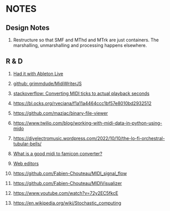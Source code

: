 # NOTES

## Design Notes

1. Restructure so that SMF and MThd and MTrk are just containers. The marshalling, unmarshalling and 
   processing happens elsewhere.
   

## R & D
1. [Had it with Ableton Live](https://sound.stackexchange.com/questions/46795/had-it-with-ableton-live)
2. [github: grimmdude/MidiWriterJS](https://github.com/grimmdude/MidiWriterJS)
3. [stackoverflow: Converting MIDI ticks to actual playback seconds](https://stackoverflow.com/questions/2038313/converting-midi-ticks-to-actual-playback-seconds)
4. https://bl.ocks.org/rveciana/f1a11a4464ccc1bf57e8010bd2932512
5. https://github.com/maziac/binary-file-viewer

6. https://www.twilio.com/blog/working-with-midi-data-in-python-using-mido
7. https://diyelectromusic.wordpress.com/2022/10/10/the-lo-fi-orchestral-tubular-bells/
8. [What is a good midi to famicon converter?](https://softwarerecs.stackexchange.com/questions/84269/what-is-a-good-midi-to-famicon-converter)
9. [Web editors](https://www.hiro.so/blog/write-clarity-smart-contracts-with-zero-installations-how-we-built-an-in-browser-language-server-using-wasm)
10. https://github.com/Fabien-Chouteau/MIDI_signal_flow
11. https://github.com/Fabien-Chouteau/MIDIVisualizer
12. https://www.youtube.com/watch?v=72y2EC5fkcE
13. https://en.wikipedia.org/wiki/Stochastic_computing
